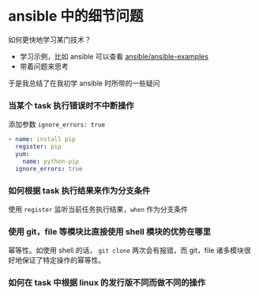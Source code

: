 # ansible 中的细节问题

如何更快地学习某门技术？

+ 学习示例，比如 ansible 可以查看 [ansible/ansible-examples](https://github.com/ansible/ansible-examples)
+ 带着问题来思考

于是我总结了在我初学 ansible 时所带的一些疑问

### 当某个 task 执行错误时不中断操作

添加参数 `ignore_errors: true`

```yaml
- name: install pip
  register: pip
  yum:
    name: python-pip
  ignore_errors: true
```

### 如何根据 task 执行结果来作为分支条件

使用 `register` 监听当前任务执行结果，`when` 作为分支条件

### 使用 git，file 等模块比直接使用 shell 模块的优势在哪里

幂等性。如使用 shell 的话， `git clone` 两次会有报错，而 git，file 诸多模块很好地保证了特定操作的幂等性。

### 如何在 task 中根据 linux 的发行版不同而做不同的操作